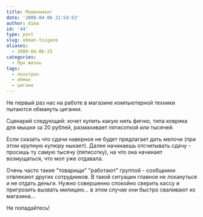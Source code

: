 ```yaml
---
title: Мошенники!
date: '2008-04-06 21:54:53'
author: dima
id: '44'
type: post
slug: obman-tsigane
aliases: 
  - 2008-04-06-25
categories:
  - Про жизнь
tags:
  - лохотрон
  - обман
  - цигане
---
```


Не первый раз нас на работе в магазине компьютерной техники  пытаются обмануть циганки. 

Сценарий следующий: хочет купить какую нить фигню, типа коврика для мышки за 20 рублей, размахивает пятисоткой или тысячей.

Если сказать что сдачи наверное не будет предлагает дать мелочи (при этом крупную купюру ныкает). Далее начинаешь отсчитывать сдачу - просишь ту самую тысячу (пятисотку), на что она начинает возмущаться, что мол уже отдавала. 

Очень часто такие "товарищи" "работают" группой - сообщники отвлекают других сотрудников. В такой ситуации главное не лохануться и не отдать деньги. Нужно совершенно спокойно сверить кассу и пригрозить вызвать милицию... в этом случае они быстро сваливают из магазина...

Не попадайтесь!